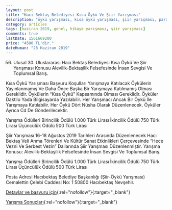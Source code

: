```yaml
---
layout: post
title: "Hacı Bektaş Belediyesi Kısa Öykü Ve Şiir Yarışması"
description: "öykü yarışması, kısa öykü yarışması, şiir yarışması, para ödüllü yarışmalar"
category: articles
tags: [haziran 2019, genel, hikaye yarışması, şiir yarışması]
comments: true
lastDate: 1561669200
price: "4500 TL'dir."
dateHuman: "28 Haziran 2019"
---
```


56. Ulusal 30. Uluslararası Hacı Bektaş Belediyesi Kısa Öykü Ve Şiir Yarışması Konusu Alevilik-Bektaşilik Felsefesinde İnsan Sevgisi Ve Toplumsal Barış.

Kısa Öykü Yarışması Başvuru Koşulları
Yarışmaya Katılacak Öykülerin Yayınlanmamış Ve Daha Önce Başka Bir Yarışmaya Katılmamış Olması Gereklidir.
Öykülerin “Kısa Öykü” Kapsamında Olması Gereklidir.
Öyküler Daktilo Yada Bilgisayarda Yazılabilir.
Her Yarışmacı Ancak Bir Öykü İle Yarışmaya Katılabilir.
Her Öykü Dört Nüsha Olarak Düzenlenecek.
Öyküler Ayrıca Cd De Gönderilecektir.

Yarışma Ödülleri
Birincilik Ödülü 1.000 Türk Lirası
İkincilik Ödülü 750 Türk Lirası
Üçüncülük Ödülü 500 Türk Lirası


Şiir Yarışması
16-18 Ağustos 2019 Tarihleri Arasında Düzenlenecek Hacı Bektaş Veli Anma Törenleri Ve Kültür Sanat Etkinlikleri Çerçevesinde “Hece Vezni Ve Serbest Vezin” Dallarında Şiir Yarışması Düzenlenmiştir.
Yarışma Konusu: Alevilik-Bektaşilik Felsefesinde İnsan Sevgisi Ve Toplumsal Barış.

Yarışma Ödülleri
Birincilik Ödülü 1.000 Türk Lirası
İkincilik Ödülü 750 Türk Lirası
Üçüncülük Ödülü 500 Türk Lirası

Posta Adresi
Hacıbektaş Belediye Başkanlığı (Şiir-Öykü Yarışması)
Cemalettin Çelebi Caddesi No: 1 50800 Hacıbektaş Nevşehir.


[Detaylar ve başvuru için](http://www.hacibektas.bel.tr/portal/2019-kisa-oyku-ve-siir-yarismalari-sartnamesi/?utm_source=edebiyatyarismalari.com&utm_medium=affiliate&utm_campaign=cpc){:rel="nofollow"}{:target="_blank"}

[Yarışma Sonuçları](https://www.cthaber.com/haber/2985504/haci-bektas-veli-anma-toreninde-yapilan-yarismanin-sonuclari?utm_source=edebiyatyarismalari.com&utm_medium=affiliate&utm_campaign=cpc){:rel="nofollow"}{:target="_blank"}